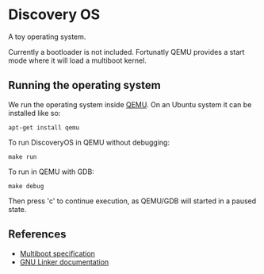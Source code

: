 # Discovery OS

A toy operating system.

Currently a bootloader is not included. Fortunatly QEMU provides a start mode where
it will load a multiboot kernel.

## Running the operating system

We run the operating system inside [QEMU](https://www.qemu.org/). On an Ubuntu
system it can be installed like so:
```
apt-get install qemu
```

To run DiscoveryOS in QEMU without debugging:
```
make run
```

To run in QEMU with GDB:
```
make debug
```
Then press 'c' to continue execution, as QEMU/GDB will started in a paused state.

## References

* [Multiboot specification](https://www.gnu.org/software/grub/manual/multiboot/multiboot.html)
* [GNU Linker documentation](https://sourceware.org/binutils/docs-2.33.1/ld/index.html)

